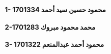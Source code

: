 1- محمود حسين سيد أحمد 		1701334
---------------------------------------------
2-محمد محمود مبروك 			1701283 
---------------------------------------------
3- محمود أحمد عبدالمنعم 		1701322
--------------------------------------------
